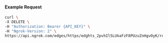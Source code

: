 <!-- Code generated for API Clients. DO NOT EDIT. -->

#### Example Request

```bash
curl \
-X DELETE \
-H "Authorization: Bearer {API_KEY}" \
-H "Ngrok-Version: 2" \
https://api.ngrok.com/edges/https/edghts_2pvhIl5LUkaFzF8PUzuZnHgvOyK/routes/edghtsrt_2pvhInYAZ63UIj2Az5rXR9J24ie/response_headers
```
